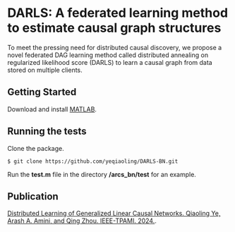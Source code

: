 # DARLS: A federated learning method to estimate causal graph structures 
To meet the pressing need for distributed causal discovery, we propose a novel federated DAG learning method called distributed annealing on regularized likelihood score (DARLS) to learn a causal graph from data stored on multiple clients. 

## Getting Started
Download and install [MATLAB](https://www.mathworks.com/downloads/).

## Running the tests
Clone the package.
```
$ git clone https://github.com/yeqiaoling/DARLS-BN.git
```

Run the **test.m** file in the directory **/arcs_bn/test** for an example. 

## Publication
[Distributed Learning of Generalized Linear Causal Networks. Qiaoling Ye, Arash A. Amini, and Qing Zhou. IEEE-TPAMI. 2024.](https://ieeexplore.ieee.org/document/10480288).
